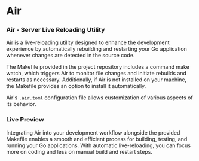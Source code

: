 # Air

### Air - Server Live Reloading Utility

[Air](https://github.com/cosmtrek/air) is a live-reloading utility designed to enhance the development experience by automatically rebuilding and restarting your Go application whenever changes are detected in the source code.

The Makefile provided in the project repository includes a command make watch, which triggers Air to monitor file changes and initiate rebuilds and restarts as necessary. Additionally, if Air is not installed on your machine, the Makefile provides an option to install it automatically.

Air's `.air.toml` configuration file allows customization of various aspects of its behavior.


### Live Preview

Integrating Air into your development workflow alongside the provided Makefile enables a smooth and efficient process for building, testing, and running your Go applications. With automatic live-reloading, you can focus more on coding and less on manual build and restart steps.
